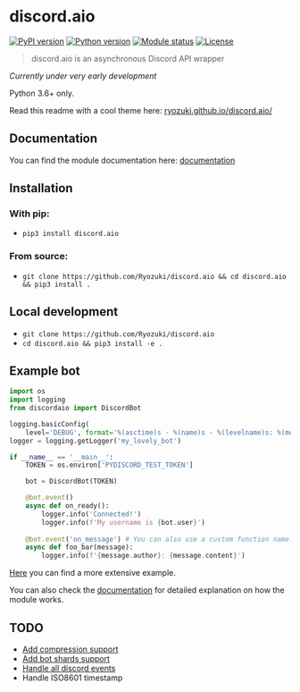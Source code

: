 # discord.aio
[![PyPI version](https://img.shields.io/pypi/v/discord.aio.svg)](https://pypi.python.org/pypi/discord.aio)
[![Python version](https://img.shields.io/pypi/pyversions/discord.aio.svg)](https://github.com/Ryozuki/discord.aio)
[![Module status](https://img.shields.io/pypi/status/discord.aio.svg)](https://github.com/Ryozuki/discord.aio)
[![License](https://img.shields.io/pypi/l/discord.aio.svg)](https://github.com/Ryozuki/discord.aio/blob/master/LICENSE.txt)

> discord.aio is an asynchronous Discord API wrapper

*Currently under very early development*

Python 3.6+ only.

Read this readme with a cool theme here: [ryozuki.github.io/discord.aio/](https://ryozuki.github.io/discord.aio/)

## Documentation
You can find the module documentation here: [documentation](https://ryozuki.github.io/discord.aio/docs)

## Installation

### With pip:
- `pip3 install discord.aio`

### From source:
- `git clone https://github.com/Ryozuki/discord.aio && cd discord.aio && pip3 install .`

## Local development
- `git clone https://github.com/Ryozuki/discord.aio`
- `cd discord.aio && pip3 install -e .`

## Example bot
```python
import os
import logging
from discordaio import DiscordBot

logging.basicConfig(
    level='DEBUG', format='%(asctime)s - %(name)s - %(levelname)s: %(message)s')
logger = logging.getLogger('my_lovely_bot')

if __name__ == '__main__':
    TOKEN = os.environ['PYDISCORD_TEST_TOKEN']

    bot = DiscordBot(TOKEN)

    @bot.event()
    async def on_ready():
        logger.info('Connected!')
        logger.info(f'My username is {bot.user}')
    
    @bot.event('on_message') # You can also use a custom function name.
    async def foo_bar(message):
        logger.info(f'{message.author}: {message.content}')
```

[Here](https://github.com/Ryozuki/discord.aio/blob/master/test/bot.py) you can find a more extensive example.

You can also check the [documentation](https://ryozuki.github.io/discord.aio/docs) for detailed explanation on how the module works.

## TODO
- [Add compression support](https://discordapp.com/developers/docs/topics/gateway#encoding-and-compression)
- [Add bot shards support](https://discordapp.com/developers/docs/topics/gateway#get-gateway-bot)
- [Handle all discord events](https://discordapp.com/developers/docs/topics/gateway#commands-and-events-gateway-events)
- Handle ISO8601 timestamp